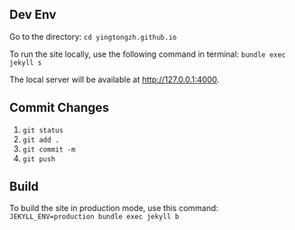 ## Dev Env
Go to the directory:
`cd yingtongzh.github.io`

To run the site locally, use the following command in terminal:
`bundle exec jekyll s`

The local server will be available at http://127.0.0.1:4000.

## Commit Changes
1. `git status`
2. `git add .`
3. `git commit -m`
4. `git push`

## Build
To build the site in production mode, use this command:
`JEKYLL_ENV=production bundle exec jekyll b`